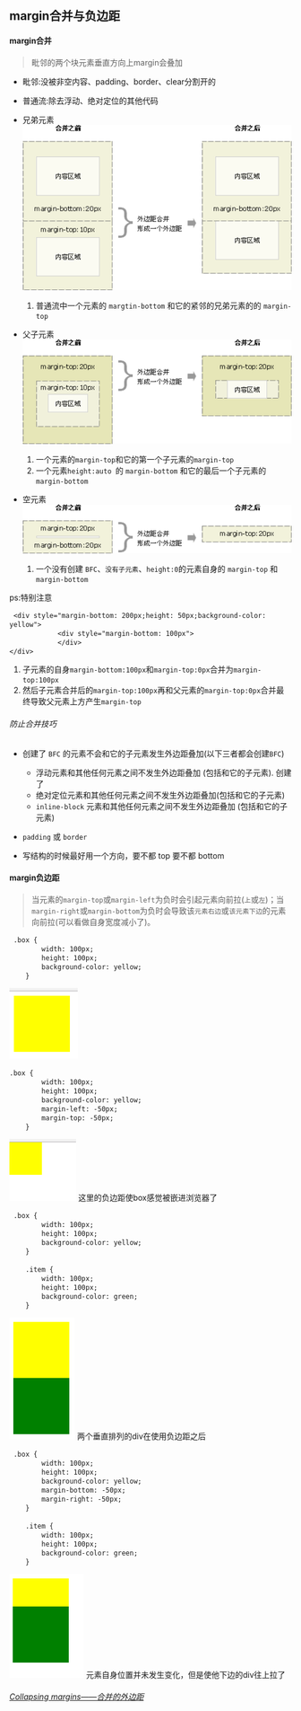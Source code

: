 ## margin合并与负边距

#### margin合并
> 毗邻的两个块元素垂直方向上margin会叠加

* 毗邻:没被非空内容、padding、border、clear分割开的
* 普通流:除去浮动、绝对定位的其他代码

* 兄弟元素
![1](https://github.com/luyufa/NodeLearning/blob/master/css/margin/1.gif)
   1. 普通流中一个元素的 `margtin-bottom` 和它的紧邻的兄弟元素的的 `margin-top`

* 父子元素
![2](https://github.com/luyufa/NodeLearning/blob/master/css/margin/2.gif)

  1. 一个元素的`margin-top`和它的第一个子元素的`margin-top`
  2. 一个元素`height:auto `的 `margin-bottom` 和它的最后一个子元素的`margin-bottom`

* 空元素
![3](https://github.com/luyufa/NodeLearning/blob/master/css/margin/3.gif)
  1. 一个没有创建 `BFC`、`没有子元素`、`height:0`的元素自身的 `margin-top` 和 `margin-bottom`



ps:特别注意

```
 <div style="margin-bottom: 200px;height: 50px;background-color: yellow">
            <div style="margin-bottom: 100px">
            </div>
</div>
```
1. 子元素的自身`margin-bottom:100px`和`margin-top:0px`合并为`margin-top:100px`
2. 然后子元素合并后的`margin-top:100px`再和父元素的`margin-top:0px`合并最终导致父元素上方产生`margin-top`



###### 防止合并技巧
* 创建了 `BFC` 的元素不会和它的子元素发生外边距叠加(以下三者都会创建`BFC`)
  * 浮动元素和其他任何元素之间不发生外边距叠加 (包括和它的子元素).
创建了
  * 绝对定位元素和其他任何元素之间不发生外边距叠加(包括和它的子元素)
  * `inline-block` 元素和其他任何元素之间不发生外边距叠加 (包括和它的子元素)

* `padding` 或 `border`
* 写结构的时候最好用一个方向，要不都 top 要不都 bottom




#### margin负边距
> 当元素的`margin-top`或`margin-left`为负时会引起元素向前拉(`上`或`左`)；当`margin-right`或`margin-bottom`为负时会导致该`元素右边`或`该元素下边`的元素向前拉(可以看做自身宽度减小了)。



```
 .box {
        width: 100px;
        height: 100px;
        background-color: yellow;
    }
```
 ![1](https://github.com/luyufa/NodeLearning/blob/master/css/margin/1.png)

```
.box {
        width: 100px;
        height: 100px;
        background-color: yellow;
        margin-left: -50px;
        margin-top: -50px;
    }
```
![2](https://github.com/luyufa/NodeLearning/blob/master/css/margin/2.png)
这里的负边距使box感觉被嵌进浏览器了


```
 .box {
        width: 100px;
        height: 100px;
        background-color: yellow;
    }

    .item {
        width: 100px;
        height: 100px;
        background-color: green;
    }
```
![3](https://github.com/luyufa/NodeLearning/blob/master/css/margin/3.png)
两个垂直排列的div在使用负边距之后

```
 .box {
        width: 100px;
        height: 100px;
        background-color: yellow;
        margin-bottom: -50px;
        margin-right: -50px;
    }

    .item {
        width: 100px;
        height: 100px;
        background-color: green;
    }
```

![4](https://github.com/luyufa/NodeLearning/blob/master/css/margin/4.png)
元素自身位置并未发生变化，但是使他下边的div往上拉了


###### [Collapsing margins——合并的外边距](https://geekplux.com/2014/03/14/collapsing_margins.html)